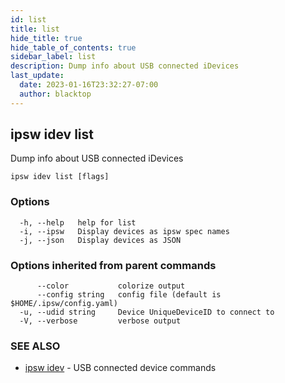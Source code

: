 ```yaml
---
id: list
title: list
hide_title: true
hide_table_of_contents: true
sidebar_label: list
description: Dump info about USB connected iDevices
last_update:
  date: 2023-01-16T23:32:27-07:00
  author: blacktop
---
```

## ipsw idev list

Dump info about USB connected iDevices

```
ipsw idev list [flags]
```

### Options

```
  -h, --help   help for list
  -i, --ipsw   Display devices as ipsw spec names
  -j, --json   Display devices as JSON
```

### Options inherited from parent commands

```
      --color           colorize output
      --config string   config file (default is $HOME/.ipsw/config.yaml)
  -u, --udid string     Device UniqueDeviceID to connect to
  -V, --verbose         verbose output
```

### SEE ALSO

* [ipsw idev](/docs/cli/ipsw/idev)	 - USB connected device commands

